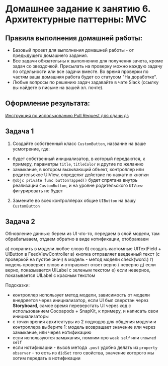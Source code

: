 # Домашнее задание к занятию 6. Архитектурные паттерны: MVC

## Правила выполнения домашней работы:

* Базовый проект для выполнения домашней работы - от предыдущего домашнего задания.
* Все задачи обязательны к выполнению для получения зачета, кроме задач со звездочкой. Присылать на проверку можно каждую задачу по отдельности или все задачи вместе. Во время проверки по частям ваша домашняя работа будет со статусом "На доработке".
* Любые вопросы по решению задач задавайте в чате Slack (ссылку вы найдете в письме на вашей эл. почте).

## Оформление результата:

[Инструкция по использованию Pull Request для сдачи дз](https://github.com/netology-code/iosint-homeworks/blob/main/Pull%20request's%20guideline.md)

## Задача 1

1. Создайте собственный класс `CustomButton`, название на ваше усмотрение, где: 
- будет собственный инициализатор, в который передаются, к примеру, параметры `title`, `titleColor` и другие по желанию 
- замыкание, в котором вызывающий объект, контроллер или родительское UIView, определят действие по нажатию кнопки
- `@objc private func buttonTapped()` будет спрятана внутрь реализации `CustomButton`, и на уровне родительского `UIView` фигурировать не будет 

2. Замените во всех контроллерах общие `UIButton` на вашу `CustomButton` 

## Задача 2 

Обновление данных: берем из UI что-то, передаем в слой модели, там обрабатываем, отдаем обратно в виде нотификации, отображаем 

а) сохранить в модели любое слово 
б) создать кастомные UITextField + UIButton в FeedViewController
в) кнопка отправляет введенный текст (с проверкой на пустое знач) в модель - метод модели check(word:) 
г) модель проверяет слово и отправляет ответ верно / неверно 
д) если верно, показывается UILabel с зеленым текстом 
е) если неверное, показывается UILabel с красным текстом 

Подсказки: 
- контроллер использует метод модели, зависимость от модели внедряется через инициализатор, если UI был сверстан через __Storyboard__, самое время переверстать UI через код с использованием Cocoapods + SnapKit, к примеру, и написать свои инициализаторы
- с точки зрения архитектуры из 2 подходов для общения модели и контроллера выберите 1: 
модель возвращает значение или через замыкание, или через нотификацию
- если используются замыкания, помним про `weak self`  или `unowned self` 
- если нотификации - вызов метода `.post` удобно делать из `property observer` - то есть из `didSet` того свойства, значение которого мы хотим передать в нотификации 
